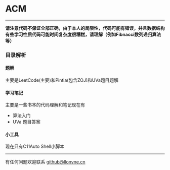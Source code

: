 # ACM

---

**请注意代码不保证全部正确，由于本人的局限性，代码可能有错误，并且数据结构有些学习性质代码可能时间复杂度很糟糕，请理解（例如Fibnacci数列递归算法等）**

### 目录解析

#### 题解

主要是LeetCode(主要)和Pintia(包含ZOJ)和UVa题目题解

#### 学习笔记

主要是一些书本的代码理解和笔记现在有

* 算法入门
* UVa 题目答案

#### 小工具

现在只有C11Auto Shell小脚本

---

有任何问题欢迎联系 github@llonvne.cn

